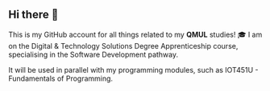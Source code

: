 ## Hi there 👋

This is my GitHub account for all things related to my **QMUL** studies! 🎓 I am on the Digital & Technology Solutions Degree Apprenticeship course, specialising in the Software Development pathway.

It will be used in parallel with my programming modules, such as IOT451U - Fundamentals of Programming.

<!--
**Luke8218/Luke8218** is a ✨ _special_ ✨ repository because its `README.md` (this file) appears on your GitHub profile.

Here are some ideas to get you started:

- 🔭 I’m currently working on ...
- 🌱 I’m currently learning ...
- 👯 I’m looking to collaborate on ...
- 🤔 I’m looking for help with ...
- 💬 Ask me about ...
- 📫 How to reach me: ...
- 😄 Pronouns: ...
- ⚡ Fun fact: ...
-->
